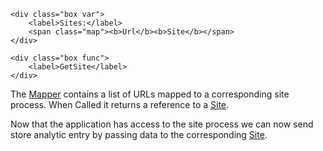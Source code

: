 <main>
	<div class="bar pink"></div>
	
	<div class="box var">
		<label>Sites:</label>
		<span class="map"><b>Url</b><b>Site</b></span>
	</div>
	
	<div class="box func">
		<label>GetSite</label>
	</div>

The <a data-href="Mapper" href="Mapper" class="internal-link pink" target="_blank" rel="noopener">Mapper</a> contains a list of URLs mapped to a corresponding site process. When Called it returns a reference to a <a data-href="Site" href="Site" class="internal-link red" target="_blank" rel="noopener">Site</a>.

Now that the application has access to the site process we can now send store analytic entry by passing data to the corresponding <a data-href="Site" href="Site" class="internal-link red" target="_blank" rel="noopener">Site</a>.
